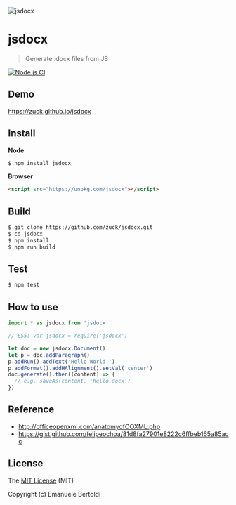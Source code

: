 ![jsdocx](https://cdn.rawgit.com/zuck/jsdocx/b70fc554/jsdocx.svg)

# jsdocx

> Generate .docx files from JS

[![Node.js CI](https://github.com/zuck/jsdocx/actions/workflows/node.js.yml/badge.svg)](https://github.com/zuck/jsdocx/actions/workflows/node.js.yml)

## Demo

https://zuck.github.io/jsdocx

## Install

**Node**
```bash
$ npm install jsdocx
```

**Browser**
```html
<script src="https://unpkg.com/jsdocx"></script>
```

## Build

```bash
$ git clone https://github.com/zuck/jsdocx.git
$ cd jsdocx
$ npm install
$ npm run build
```

## Test

```bash
$ npm test
```

## How to use

```js
import * as jsdocx from 'jsdocx'

// ES5: var jsdocx = require('jsdocx')

let doc = new jsdocx.Document()
let p = doc.addParagraph()
p.addRun().addText('Hello World!')
p.addFormat().addHAlignment().setVal('center')
doc.generate().then((content) => {
  // e.g. saveAs(content, 'hello.docx')
})
```

## Reference

- http://officeopenxml.com/anatomyofOOXML.php
- https://gist.github.com/felipeochoa/81d8fa27901e8222c6ffbeb165a85acc

## License

The [MIT License](./LICENSE) (MIT)

Copyright (c) Emanuele Bertoldi
